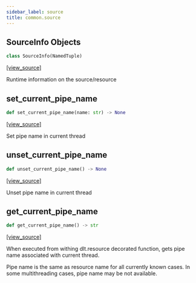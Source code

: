 ```yaml
---
sidebar_label: source
title: common.source
---
```


## SourceInfo Objects

```python
class SourceInfo(NamedTuple)
```

[[view_source]](https://github.com/dlt-hub/dlt/blob/9857029af018a582dd24da4070562f58bb7e9fc5/dlt/common/source.py#L11)

Runtime information on the source/resource

## set\_current\_pipe\_name

```python
def set_current_pipe_name(name: str) -> None
```

[[view_source]](https://github.com/dlt-hub/dlt/blob/9857029af018a582dd24da4070562f58bb7e9fc5/dlt/common/source.py#L26)

Set pipe name in current thread

## unset\_current\_pipe\_name

```python
def unset_current_pipe_name() -> None
```

[[view_source]](https://github.com/dlt-hub/dlt/blob/9857029af018a582dd24da4070562f58bb7e9fc5/dlt/common/source.py#L31)

Unset pipe name in current thread

## get\_current\_pipe\_name

```python
def get_current_pipe_name() -> str
```

[[view_source]](https://github.com/dlt-hub/dlt/blob/9857029af018a582dd24da4070562f58bb7e9fc5/dlt/common/source.py#L36)

When executed from withing dlt.resource decorated function, gets pipe name associated with current thread.

Pipe name is the same as resource name for all currently known cases. In some multithreading cases, pipe name may be not available.

